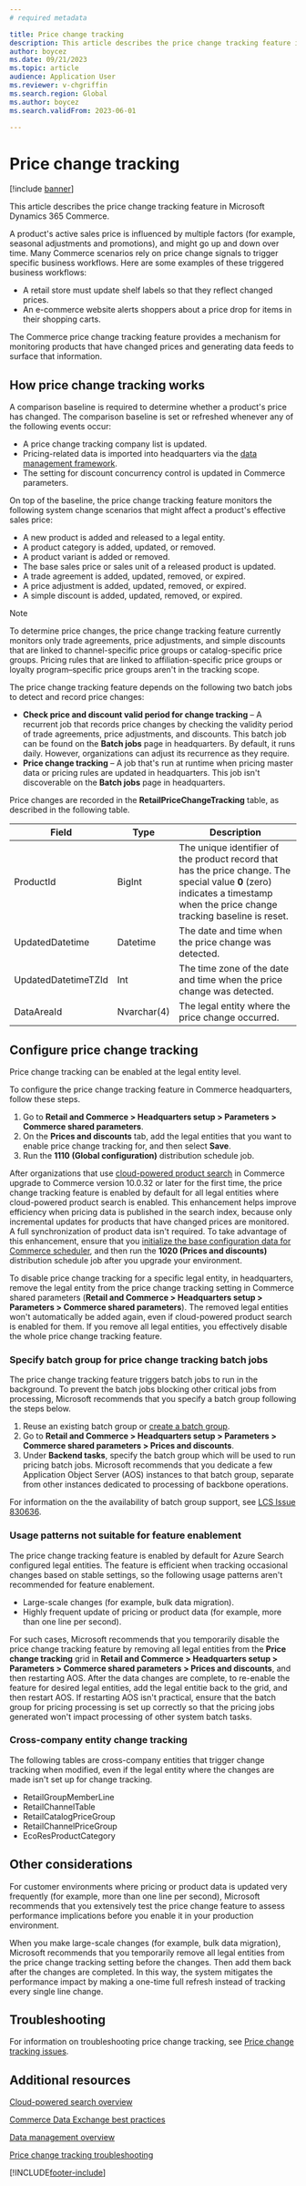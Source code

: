 ```yaml
---
# required metadata

title: Price change tracking
description: This article describes the price change tracking feature in Microsoft Dynamics 365 Commerce.
author: boycez
ms.date: 09/21/2023
ms.topic: article
audience: Application User
ms.reviewer: v-chgriffin
ms.search.region: Global
ms.author: boycez
ms.search.validFrom: 2023-06-01

---
```


# Price change tracking

[!include [banner](../includes/banner.md)]

This article describes the price change tracking feature in Microsoft Dynamics 365 Commerce.

A product's active sales price is influenced by multiple factors (for example, seasonal adjustments and promotions), and might go up and down over time. Many Commerce scenarios rely on price change signals to trigger specific business workflows. Here are some examples of these triggered business workflows:

- A retail store must update shelf labels so that they reflect changed prices.
- An e-commerce website alerts shoppers about a price drop for items in their shopping carts.

The Commerce price change tracking feature provides a mechanism for monitoring products that have changed prices and generating data feeds to surface that information.

## How price change tracking works

A comparison baseline is required to determine whether a product's price has changed. The comparison baseline is set or refreshed whenever any of the following events occur:

- A price change tracking company list is updated.
- Pricing-related data is imported into headquarters via the [data management framework](/dynamics365/fin-ops-core/dev-itpro/data-entities/data-entities-data-packages).
- The setting for discount concurrency control is updated in Commerce parameters.

On top of the baseline, the price change tracking feature monitors the following system change scenarios that might affect a product's effective sales price:

- A new product is added and released to a legal entity.
- A product category is added, updated, or removed.
- A product variant is added or removed.
- The base sales price or sales unit of a released product is updated.
- A trade agreement is added, updated, removed, or expired.
- A price adjustment is added, updated, removed, or expired.
- A simple discount is added, updated, removed, or expired.

> [!NOTE]
> To determine price changes, the price change tracking feature currently monitors only trade agreements, price adjustments, and simple discounts that are linked to channel-specific price groups or catalog-specific price groups. Pricing rules that are linked to affiliation-specific price groups or loyalty program–specific price groups aren't in the tracking scope. 

The price change tracking feature depends on the following two batch jobs to detect and record price changes:

- **Check price and discount valid period for change tracking** – A recurrent job that records price changes by checking the validity period of trade agreements, price adjustments, and discounts. This batch job can be found on the **Batch jobs** page in headquarters. By default, it runs daily. However, organizations can adjust its recurrence as they require.
-	**Price change tracking** – A job that's run at runtime when pricing master data or pricing rules are updated in headquarters. This job isn't discoverable on the **Batch jobs** page in headquarters.

Price changes are recorded in the **RetailPriceChangeTracking** table, as described in the following table.

| Field               | Type        | Description |
|---------------------|-------------|-------------|
| ProductId           | BigInt      | The unique identifier of the product record that has the price change. The special value **0** (zero) indicates a timestamp when the price change tracking baseline is reset. |
| UpdatedDatetime     | Datetime    | The date and time when the price change was detected. |
| UpdatedDatetimeTZId | Int         | The time zone of the date and time when the price change was detected. |
| DataAreaId          | Nvarchar(4) | The legal entity where the price change occurred. |

## Configure price change tracking

Price change tracking can be enabled at the legal entity level. 

To configure the price change tracking feature in Commerce headquarters, follow these steps.

1. Go to **Retail and Commerce \> Headquarters setup \> Parameters \> Commerce shared parameters**.
1. On the **Prices and discounts** tab, add the legal entities that you want to enable price change tracking for, and then select **Save**.
1. Run the **1110 (Global configuration)** distribution schedule job.

After organizations that use [cloud-powered product search](cloud-powered-search-overview.md) in Commerce upgrade to Commerce version 10.0.32 or later for the first time, the price change tracking feature is enabled by default for all legal entities where cloud-powered product search is enabled. This enhancement helps improve efficiency when pricing data is published in the search index, because only incremental updates for products that have changed prices are monitored. A full synchronization of product data isn't required. To take advantage of this enhancement, ensure that you [initialize the base configuration data for Commerce scheduler](dev-itpro/CDX-Best-Practices.md#update-configurations), and then run the **1020 (Prices and discounts)** distribution schedule job after you upgrade your environment. 

To disable price change tracking for a specific legal entity, in headquarters, remove the legal entity from the price change tracking setting in Commerce shared parameters (**Retail and Commerce \> Headquarters setup > Parameters \> Commerce shared parameters**). The removed legal entities won't automatically be added again, even if cloud-powered product search is enabled for them. If you remove all legal entities, you effectively disable the whole price change tracking feature.

### Specify batch group for price change tracking batch jobs

The price change tracking feature triggers batch jobs to run in the background. To prevent the batch jobs blocking other critical jobs from processing, Microsoft recommends that you specify a batch group following the steps below.

1. Reuse an existing batch group or [create a batch group](/dynamicsax-2012/appuser-itpro/create-a-batch-group).
1. Go to **Retail and Commerce \> Headquarters setup \> Parameters \> Commerce shared parameters \> Prices and discounts**.
1. Under **Backend tasks**, specify the batch group which will be used to run pricing batch jobs. Microsoft recommends that you dedicate a few Application Object Server (AOS) instances to that batch group, separate from other instances dedicated to processing of backbone operations.

For information on the the availability of batch group support, see [LCS Issue 830636](https://fix.lcs.dynamics.com/Issue/Details/?bugId=830636&dbType=3).

### Usage patterns not suitable for feature enablement

The price change tracking feature is enabled by default for Azure Search configured legal entities. The feature is efficient when tracking occasional changes based on stable settings, so the following usage patterns aren't recommended for feature enablement.

- Large-scale changes (for example, bulk data migration).
- Highly frequent update of pricing or product data (for example, more than one line per second).

For such cases, Microsoft recommends that you temporarily disable the price change tracking feature by removing all legal entities from the **Price change tracking** grid in **Retail and Commerce \> Headquarters setup \> Parameters \> Commerce shared parameters \> Prices and discounts**, and then restarting AOS. After the data changes are complete, to re-enable the feature for desired legal entities, add the legal entitie back to the grid, and then restart AOS. If restarting AOS isn't practical, ensure that the batch group for pricing processing is set up correctly so that the pricing jobs generated won't impact processing of other system batch tasks.

### Cross-company entity change tracking

The following tables are cross-company entities that trigger change tracking when modified, even if the legal entity where the changes are made isn't set up for change tracking.

- RetailGroupMemberLine
- RetailChannelTable
- RetailCatalogPriceGroup
- RetailChannelPriceGroup
- EcoResProductCategory

## Other considerations

For customer environments where pricing or product data is updated very frequently (for example, more than one line per second), Microsoft recommends that you extensively test the price change feature to assess performance implications before you enable it in your production environment.

When you make large-scale changes (for example, bulk data migration), Microsoft recommends that you temporarily remove all legal entities from the price change tracking setting before the changes. Then add them back after the changes are completed. In this way, the system mitigates the performance impact by making a one-time full refresh instead of tracking every single line change.

## Troubleshooting

For information on troubleshooting price change tracking, see [Price change tracking issues](/troubleshoot/dynamics-365/commerce/pricing-discounts-taxes/price-tracking-issues).

## Additional resources

[Cloud-powered search overview](cloud-powered-search-overview.md)

[Commerce Data Exchange best practices](dev-itpro/cdx-best-practices.md)

[Data management overview](/dynamics365/fin-ops-core/dev-itpro/data-entities/data-entities-data-packages)

[Price change tracking troubleshooting](price-change-tracking.md) <!-- Support site link target TBD -->

[!INCLUDE[footer-include](../includes/footer-banner.md)]
